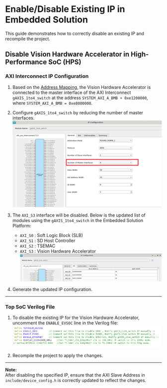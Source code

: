 # Enable/Disable Existing IP in Embedded Solution 

This guide demonstrates how to correctly disable an existing IP and recompile the project. 


## Disable Vision Hardware Accelerator in High-Performance SoC (HPS)

### AXI Interconnect IP Configuration
1. Based on the [Address Mapping](../../../soc/addr_mapping_soc.md), the Vision Hardware Accelerator is connected to the master interface of the AXI Interconnect `gAXIS_1to4_switch` at the address `SYSTEM_AXI_A_BMB + 0xe1200000`, where `SYSTEM_AXI_A_BMB = 0xe8000000`.

2. Configure `gAXIS_1to4_switch` by reducing the number of master interfaces.  
   ![AXI Interconnect Configuration](../images/hps/hps_custom_module_axi4_1.png)

3. The `AXI_S3` interface will be disabled. Below is the updated list of modules using the `gAXIS_1to4_switch` in the Embedded Solution Platform:
   * `AXI_S0` : Soft Logic Block (SLB)
   * `AXI_S1` : SD Host Controller
   * `AXI_S2` : TSEMAC
   * `AXI_S3` : Vision Hardware Accelerator  
   ![Updated Module List](../images/hps/hps_custom_module_axi4_5.png)

4. Generate the updated IP configuration.

---

### Top SoC Verilog File

1. To disable the existing IP for the Vision Hardware Accelerator, uncomment the `ENABLE_EVSOC` line in the Verilog file:  
   ![Verilog Configuration](../images/hps/hps_custom_module_axi4_6.png)

2. Recompile the project to apply the changes.

---

**Note:**  
After disabling the specified IP, ensure that the AXI Slave Address in `include/device_config.h` is correctly updated to reflect the changes.

